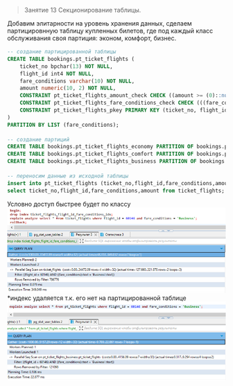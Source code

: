 > Занятие 13 
Секционирование таблицы.

Добавим элитарности на уровень хранения данных, сделаем партицировнную таблицу купленных билетов, где под каждый класс обслуживания своя партиция: эконом, комфорт, бизнес.

```sql
-- создание партицированной таблицы 
CREATE TABLE bookings.pt_ticket_flights (
	ticket_no bpchar(13) NOT NULL,
	flight_id int4 NOT NULL,
	fare_conditions varchar(10) NOT NULL,
	amount numeric(10, 2) NOT NULL,
	CONSTRAINT pt_ticket_flights_amount_check CHECK ((amount >= (0)::numeric)),
	CONSTRAINT pt_ticket_flights_fare_conditions_check CHECK (((fare_conditions)::text = ANY (ARRAY[('Economy'::character varying)::text, ('Comfort'::character varying)::text, ('Business'::character varying)::text]))),
	CONSTRAINT pt_ticket_flights_pkey PRIMARY KEY (ticket_no, flight_id, fare_conditions)
)
PARTITION BY LIST (fare_conditions);

-- создание партиций
CREATE TABLE bookings.pt_ticket_flights_economy PARTITION OF bookings.pt_ticket_flights  FOR VALUES IN ('Economy');
CREATE TABLE bookings.pt_ticket_flights_comfort PARTITION OF bookings.pt_ticket_flights  FOR VALUES IN ('Comfort');
CREATE TABLE bookings.pt_ticket_flights_business PARTITION OF bookings.pt_ticket_flights  FOR VALUES IN ('Business');

-- переносим данные из исходной таблицы
insert into pt_ticket_flights (ticket_no,flight_id,fare_conditions,amount)
select ticket_no,flight_id,fare_conditions,amount from ticket_flights;
```
Условно доступ быстрее будет по классу
![alt text](image.png)
*индекс удаляется т.к. его нет на партицированной таблице
![alt text](image-1.png)